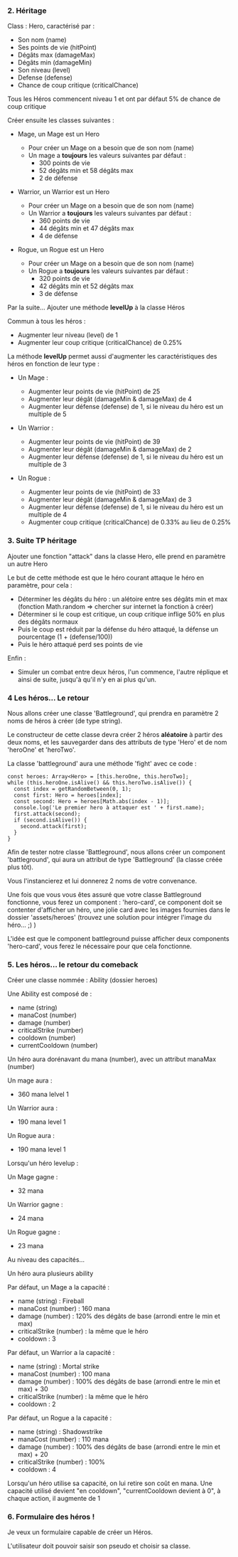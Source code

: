 
### 2. Héritage

Class : Hero, caractérisé par :

- Son nom (name)
- Ses points de vie (hitPoint)
- Dégâts max (damageMax)
- Dégâts min (damageMin)
- Son niveau (level)
- Defense (defense)
- Chance de coup critique (criticalChance)

Tous les Héros commencent niveau 1 et ont par défaut 5% de chance de coup critique

Créer ensuite les classes suivantes :


- Mage, un Mage est un Hero
  - Pour créer un Mage on a besoin que de son nom (name)
  - Un mage a **toujours** les valeurs suivantes par défaut :
    - 300 points de vie
    - 52 dégâts min et 58 dégâts max
    - 2 de défense



- Warrior, un Warrior est un Hero
  - Pour créer un Mage on a besoin que de son nom (name)
  - Un Warrior a **toujours** les valeurs suivantes par défaut :
    - 360 points de vie
    - 44 dégâts min et 47 dégâts max
    - 4 de défense



- Rogue, un Rogue est un Hero
  - Pour créer un Mage on a besoin que de son nom (name)
  - Un Rogue a **toujours** les valeurs suivantes par défaut :
    - 320 points de vie
    - 42 dégâts min et 52 dégâts max
    - 3 de défense



Par la suite... Ajouter une méthode **levelUp** à la classe Héros

Commun à tous les héros :
- Augmenter leur niveau (level) de 1
- Augmenter leur coup critique (criticalChance) de 0.25%


La méthode **levelUp** permet aussi d'augmenter les caractéristiques des héros en fonction de leur type :
- Un Mage :
  - Augmenter leur points de vie (hitPoint) de 25
  - Augmenter leur dégât (damageMin & damageMax) de 4
  - Augmenter leur défense (defense) de 1, si le niveau du héro est un multiple de 5

- Un Warrior :
  - Augmenter leur points de vie (hitPoint) de 39
  - Augmenter leur dégât (damageMin & damageMax) de 2
  - Augmenter leur défense (defense) de 1, si le niveau du héro est un multiple de 3

- Un Rogue :
  - Augmenter leur points de vie (hitPoint) de 33
  - Augmenter leur dégât (damageMin & damageMax) de 3
  - Augmenter leur défense (defense) de 1, si le niveau du héro est un multiple de 4
  - Augmenter coup critique (criticalChance) de 0.33% au lieu de 0.25%


### 3. Suite TP héritage


Ajouter une fonction "attack" dans la classe Hero, elle prend en paramètre un autre Hero


Le but de cette méthode est que le héro courant attaque le héro en paramètre, pour cela :
- Déterminer les dégâts du héro : un alétoire entre ses dégâts min et max (fonction Math.random => chercher sur internet la fonction à créer)
- Déterminer si le coup est critique, un coup critique inflige 50% en plus des dégâts normaux
- Puis le coup est réduit par la défense du héro attaqué, la défense un pourcentage (1 + (defense/100))
- Puis le héro attaqué perd ses points de vie


Enfin :
- Simuler un combat entre deux héros, l'un commence, l'autre réplique et ainsi de suite, jusqu'à qu'il n'y en ai plus qu'un.


### 4 Les héros... Le retour


Nous allons créer une classe 'Battleground', qui prendra en paramètre 2 noms de héros à créer (de type string).

Le constructeur de cette classe devra créer 2 héros **aléatoire** à partir des deux noms, et les sauvegarder dans des attributs de type 'Hero' et de nom 'heroOne' et 'heroTwo'.

La classe 'battleground' aura une méthode 'fight' avec ce code :

````
const heroes: Array<Hero> = [this.heroOne, this.heroTwo];
while (this.heroOne.isAlive() && this.heroTwo.isAlive()) {
  const index = getRandomBetween(0, 1);
  const first: Hero = heroes[index];
  const second: Hero = heroes[Math.abs(index - 1)];
  console.log('Le premier hero à attaquer est ' + first.name);
  first.attack(second);
  if (second.isAlive()) {
    second.attack(first);
  }
}
````

Afin de tester notre classe 'Battleground', nous allons créer un component 'battleground', qui aura un attribut de type 'Battleground' (la classe créée plus tôt).

Vous l'instancierez et lui donnerez 2 noms de votre convenance.

Une fois que vous vous êtes assuré que votre classe Battleground fonctionne, vous ferez un component : 'hero-card', ce component doit se contenter d'afficher un héro, une jolie card avec les images fournies dans le dossier 'assets/heroes' (trouvez une solution pour intégrer l'image du héro... ;) )

L'idée est que le component battleground puisse afficher deux components 'hero-card', vous ferez le nécessaire pour que cela fonctionne.


### 5. Les héros... le retour du comeback


Créer une classe nommée : Ability (dossier heroes)

Une Ability est composé de :
- name (string)
- manaCost (number)
- damage (number)
- criticalStrike (number)
- cooldown (number)
- currentCooldown (number)

Un héro aura dorénavant du mana (number), avec un attribut manaMax (number)

Un mage aura :
- 360 mana lelvel 1

Un Warrior aura :
- 190 mana level 1

Un Rogue aura :
- 190 mana level 1

Lorsqu'un héro levelup :

Un Mage gagne :
- 32 mana

Un Warrior gagne :
- 24 mana

Un Rogue gagne :
- 23 mana

Au niveau des capacités...

Un héro aura plusieurs ability

Par défaut, un Mage a la capacité :
- name (string) : Fireball
- manaCost (number) : 160 mana
- damage (number) : 120% des dégâts de base (arrondi entre le min et max)
- criticalStrike (number) : la même que le héro
- cooldown : 3

Par défaut, un Warrior a la capacité :
- name (string) : Mortal strike
- manaCost (number) : 100 mana
- damage (number) : 100% des dégâts de base (arrondi entre le min et max) + 30
- criticalStrike (number) : la même que le héro
- cooldown : 2

Par défaut, un Rogue a la capacité :
- name (string) : Shadowstrike
- manaCost (number) : 110 mana
- damage (number) : 100% des dégâts de base (arrondi entre le min et max) + 20
- criticalStrike (number) : 100%
- cooldown : 4


Lorsqu'un héro utilise sa capacité, on lui retire son coût en mana.
Une capacité utilisé devient "en cooldown", "currentCooldown devient à 0", à chaque action, il augmente de 1


### 6. Formulaire des héros !

Je veux un formulaire capable de créer un Héros.

L'utilisateur doit pouvoir saisir son pseudo et choisir sa classe.








